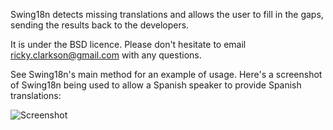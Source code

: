 Swing18n detects missing translations and allows the user to fill in the gaps, sending the results back to the developers.

It is under the BSD licence.  Please don't hesitate to email ricky.clarkson@gmail.com with any questions.

See Swing18n's main method for an example of usage.  Here's a screenshot of Swing18n being used to allow a Spanish speaker to provide Spanish translations:

![Screenshot](swing18n/swing18n.png)
